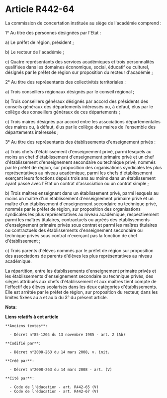 # Article R442-64

La commission de concertation instituée au siège de l'académie comprend :

1° Au titre des personnes désignées par l'Etat :

a) Le préfet de région, président ;

b) Le recteur de l'académie ;

c) Quatre représentants des services académiques et trois personnalités qualifiées dans les domaines économique, social,
éducatif ou culturel, désignés par le préfet de région sur proposition du recteur d'académie ;

2° Au titre des représentants des collectivités territoriales :

a) Trois conseillers régionaux désignés par le conseil régional ;

b) Trois conseillers généraux désignés par accord des présidents des conseils généraux des départements intéressés ou, à
défaut, élus par le collège des conseillers généraux de ces départements ;

c) Trois maires désignés par accord entre les associations départementales des maires ou, à défaut, élus par le collège des
maires de l'ensemble des départements intéressés ;

3° Au titre des représentants des établissements d'enseignement privés :

a) Trois chefs d'établissement d'enseignement privé, parmi lesquels au moins un chef d'établissement d'enseignement primaire
privé et un chef d'établissement d'enseignement secondaire ou technique privé, nommés par le préfet de région, sur
proposition des organisations syndicales les plus représentatives au niveau académique, parmi les chefs d'établissement
exerçant leurs fonctions depuis trois ans au moins dans un établissement ayant passé avec l'Etat un contrat d'association ou
un contrat simple ;

b) Trois maîtres enseignant dans un établissement privé, parmi lesquels au moins un maître d'un établissement d'enseignement
primaire privé et un maître d'un établissement d'enseignement secondaire ou technique privé, nommés par le préfet de région,
sur proposition des organisations syndicales les plus représentatives au niveau académique, respectivement parmi les maîtres
titulaires, contractuels ou agréés des établissements d'enseignement primaire privés sous contrat et parmi les maîtres
titulaires ou contractuels des établissements d'enseignement secondaire ou technique privés sous contrat n'exerçant pas la
fonction de chef d'établissement ;

c) Trois parents d'élèves nommés par le préfet de région sur proposition des associations de parents d'élèves les plus
représentatives au niveau académique.

La répartition, entre les établissements d'enseignement primaire privés et les établissements d'enseignement secondaire ou
technique privés, des sièges attribués aux chefs d'établissement et aux maîtres tient compte de l'effectif des élèves
scolarisés dans les deux catégories d'établissements. Elle est arrêtée par le préfet de région, sur proposition du recteur,
dans les limites fixées au a et au b du 3° du présent article.

**Nota:**



**Liens relatifs à cet article**

	**Anciens textes**:

	  - Décret n°85-1204 du 13 novembre 1985 - art. 2 (Ab)

	**Codifié par**:

	  - Décret n°2008-263 du 14 mars 2008, v. init.

	**Créé par**:

	  - Décret n°2008-263 du 14 mars 2008 - art. (V)

	**Cité par**:

	  - Code de l'éducation - art. R442-65 (V)
	  - Code de l'éducation - art. R442-67 (V)
